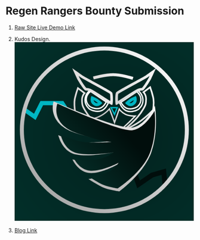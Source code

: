# Regen Rangers Bounty Submission

1. [Raw Site Live Demo Link](https://merry-lily-338a0b.netlify.app)

2. Kudos Design.
   ![Alt text](public/kudos.png)

3. [Blog Link](BLOG.md)
